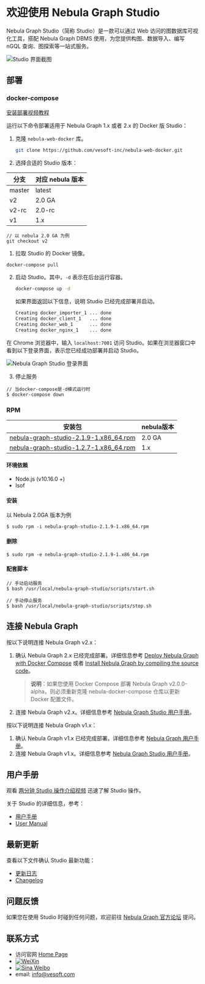 # 欢迎使用 Nebula Graph Studio

Nebula Graph Studio（简称 Studio）是一款可以通过 Web 访问的图数据库可视化工具，搭配 Nebula Graph DBMS 使用，为您提供构图、数据导入、编写 nGQL 查询、图探索等一站式服务。

![Studio 界面截图](https://docs-cdn.nebula-graph.com.cn/nebula-studio-docs/st-ug-024.png "Studio 界面一览")

## 部署

### docker-compose

[安装部署视频教程](https://nebula-website-cn.oss-cn-hangzhou.aliyuncs.com/nebula-blog/deploy-nebula-graph-and-nebula-graph-studio-with-docker.mp4)

运行以下命令部署适用于 Nebula Graph 1.x 或者 2.x 的 Docker 版 Studio：

1. 克隆 `nebula-web-docker` 库。

    ```bash
    git clone https://github.com/vesoft-inc/nebula-web-docker.git
    ```

2. 选择合适的 Studio 版本：
   
| 分支 | 对应 nebula 版本 |
| --- | --- |
| master | latest |
| v2 | 2.0 GA |
| v2-rc | 2.0-rc |
| v1 |  1.x |
```
// 以 nebula 2.0 GA 为例
git checkout v2
```
1. 拉取 Studio 的 Docker 镜像。

```bash
docker-compose pull
```

2. 启动 Studio。其中，`-d` 表示在后台运行容器。

    ```bash
    docker-compose up -d
    ```
  
    如果界面返回以下信息，说明 Studio 已经完成部署并启动。

    ```bash
    Creating docker_importer_1 ... done
    Creating docker_client_1   ... done
    Creating docker_web_1      ... done
    Creating docker_nginx_1    ... done
    ```

在 Chrome 浏览器中，输入 `localhost:7001` 访问 Studio。如果在浏览器窗口中看到以下登录界面，表示您已经成功部署并启动 Studio。

![Nebula Graph Studio 登录界面](https://docs-cdn.nebula-graph.com.cn/nebula-studio-docs/st-ug-001.png "Nebula Graph Studio 登录界面")

3. 停止服务
```
// 当docker-compose是-d模式运行时
$ docker-compose down
```

### RPM
| 安装包 | nebula版本 |
| ----- | ----- |
| [nebula-graph-studio-2.1.9-1.x86_64.rpm](https://oss-cdn.nebula-graph.io/nebula-graph-studio/nebula-graph-studio-2.1.9-1.x86_64.rpm) |  2.0 GA |
| [nebula-graph-studio-1.2.7-1.x86_64.rpm](https://oss-cdn.nebula-graph.io/nebula-graph-studio/nebula-graph-studio-1.2.7-1.x86_64.rpm) |  1.x |

#### 环境依赖
- Node.js (v10.16.0 +)
- lsof

#### 安装
以 Nebula 2.0GA 版本为例
```
$ sudo rpm -i nebula-graph-studio-2.1.9-1.x86_64.rpm
```
#### 删除
```
$ sudo rpm -e nebula-graph-studio-2.1.9-1.x86_64.rpm
```

#### 配套脚本
```
// 手动启动服务
$ bash /usr/local/nebula-graph-studio/scripts/start.sh

// 手动停止服务
$ bash /usr/local/nebula-graph-studio/scripts/stop.sh
```

## 连接 Nebula Graph

按以下说明连接 Nebula Graph v2.x：

1. 确认 Nebula Graph 2.x 已经完成部署。详细信息参考 [Deploy Nebula Graph with Docker Compose](https://docs.nebula-graph.io/2.0/2.quick-start/2.deploy-nebula-graph-with-docker-compose/ "Click to go to Nebula Graph website") 或者 [Install Nebula Graph by compiling the source code](https://docs.nebula-graph.io/2.0/4.deployment-and-installation/2.compile-and-install-nebula-graph/1.install-nebula-graph-by-compiling-the-source-code/ "Click to go to Nebula Graph website")。
   > **说明**：如果您使用 Docker Compose 部署 Nebula Graph v2.0.0-alpha，则必须重新克隆 nebula-docker-compose 仓库以更新 Docker 配置文件。
2. 连接 Nebula Graph v2.x。详细信息参考 [Nebula Graph Studio 用户手册](https://github.com/vesoft-inc/nebula-docs-cn/blob/master/nebula-studio/deploy-connect/st-ug-connect.md "点击前往 GitHub")。

按以下说明连接 Nebula Graph v1.x：

1. 确认 Nebula Graph v1.x 已经完成部署。详细信息参考 [Nebula Graph 用户手册](https://docs.nebula-graph.com.cn/manual-CN/3.build-develop-and-administration/1.build/1.build-source-code/ "点击前往 Nebula Graph 网站")。
2. 连接 Nebula Graph v1.x。详细信息参考 [Nebula Graph Studio 用户手册](https://docs.nebula-graph.com.cn/nebula-studio/deploy-connect/st-ug-connect/ "点击前往 Nebula Graph 网站")。

## 用户手册

观看 [两分钟 Studio 操作介绍视频](https://www.bilibili.com/video/BV1h54y1C7bf "点击前往 bilibili 网站") 迅速了解 Studio 操作。

关于 Studio 的详细信息，参考：

- [用户手册](https://docs.nebula-graph.com.cn/nebula-studio/about-studio/st-ug-what-is-graph-studio/ "点击前往 Nebula Graph 网站")
- [User Manual](https://docs.nebula-graph.io/1.1/nebula-studio/about-studio/st-ug-what-is-graph-studio/ "Click to go to Nebula Graph website")

## 最新更新

查看以下文件确认 Studio 最新功能：

- [更新日志](docs/CHANGELOG-zh.md)
- [Changelog](docs/CHANGELOG-en.md)

## 问题反馈

如果您在使用 Studio 时碰到任何问题，欢迎前往 [Nebula Graph 官方论坛](https://discuss.nebula-graph.com.cn/ "点击前往 Nebula Graph 官方论坛") 提问。

## 联系方式

- 访问官网 [Home Page](http://nebula-graph.io/)
- [![WeiXin](https://img.shields.io/badge/WeChat-%E5%BE%AE%E4%BF%A1-brightgreen)](https://user-images.githubusercontent.com/38887077/67449282-4362b300-f64c-11e9-878f-7efc373e5e55.jpg)
- [![Sina Weibo](https://img.shields.io/badge/Weibo-%E5%BE%AE%E5%8D%9A-red)](https://weibo.com/p/1006067122684542/home?from=page_100606&mod=TAB#place)
- email: info@vesoft.com
